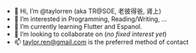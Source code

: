 - 👋 Hi, I’m @taylorren (aka TR@SOE, 老彼得爸, 肾上)
- 👀 I’m interested in Programming, Reading/Writing, ...
- 🌱 I’m currently learning Flutter and Espanol.
- 💞️ I’m looking to collaborate on (*no fixed interest yet*)
- 📫 taylor.ren@gmail.com is the preferred method of contact

<!---
taylorren/taylorren is a ✨ special ✨ repository because its `README.md` (this file) appears on your GitHub profile.
You can click the Preview link to take a look at your changes.
--->
